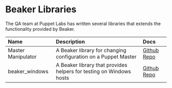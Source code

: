 # Beaker Libraries
The QA team at Puppet Labs has written several libraries that extends the functionality provided
by Beaker.

| Name               | Description                                                         | Docs                                                            |
|:-------------------|:--------------------------------------------------------------------|:----------------------------------------------------------------|
| Master Manipulator | A Beaker library for changing configuration on a Puppet Master      | [Github Repo](https://github.com/puppetlabs/master_manipulator) |
| beaker_windows     | A Beaker library that provides helpers for testing on Windows hosts | [Github Repo](https://github.com/puppetlabs/beaker_windows)     |
